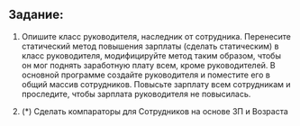 ## Задание:

1. Опишите класс руководителя, наследник от сотрудника. Перенесите статический метод повышения зарплаты
(сделать статическим) в класс руководителя, модифицируйте метод таким образом, чтобы он мог
поднять заработную плату всем, кроме руководителей. В основной программе создайте руководителя
и поместите его в общий массив сотрудников. Повысьте зарплату всем сотрудникам и проследите,
чтобы зарплата руководителя не повысилась.

2. (*) Сделать компараторы для Сотрудников на основе ЗП и Возраста
